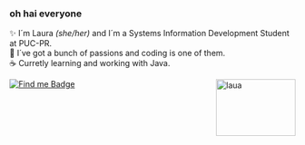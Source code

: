 ### oh hai everyone 


  ✨ I´m Laura <i> (she/her)</i> and I´m a Systems Information Development Student at PUC-PR.
  <br>
  🌻 I´ve got a bunch of passions and coding is one of them.
  <br>
        ☕️  Curretly learning and working with Java. 
  <br>
  
  <img align="right" alt="laua" height="100" width="140" src="https://64.media.tumblr.com/67ab70e1179ef0f550adab4135e905be/8b82c290c32c68d7-02/s500x750/cdfccb8fb3056b824c49b55ed712bbc89bd5250e.gifv">

  
[![Find me Badge](https://img.shields.io/badge/-find%20me%20elsewhere!-blueviolet)](https://linktr.ee/ff0rever)
